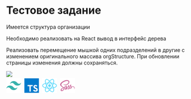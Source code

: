 <h1>Тестовое задание </h1>

<p>Имеется структура организации</p>

<div id="skills" align="left">
<p>Необходимо реализовать на React вывод в интерфейс дерева</p>
<p>Реализовать перемещение мышкой одних подразделений в другие с изменением оригинального массива orgStructure. При обновлении страницы изменения должны сохраняться.</p>
<img src="https://i.ibb.co/g942cQN/task.png" height="200"/>
</div>

<div id="skills" align="left">
<img src="https://github.com/devicons/devicon/blob/master/icons/tailwindcss/tailwindcss-plain.svg" alt="TailWind" width="40" height="40"/>&nbsp;
<img src="https://github.com/devicons/devicon/blob/master/icons/typescript/typescript-original.svg" alt="TypeScript" width="40" height="40"/>&nbsp;
<img src="https://github.com/devicons/devicon/blob/master/icons/react/react-original.svg" alt="React" width="40" height="40"/>&nbsp;
<img src="https://github.com/devicons/devicon/blob/master/icons/sass/sass-original.svg" alt="SASS" width="40" height="40"/>&nbsp;
</div>
